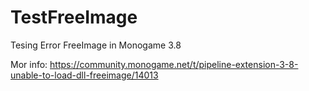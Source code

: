 # TestFreeImage
Tesing Error FreeImage in Monogame 3.8

Mor info:
https://community.monogame.net/t/pipeline-extension-3-8-unable-to-load-dll-freeimage/14013
